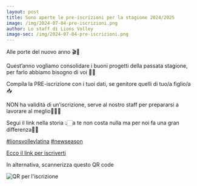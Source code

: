 ```yaml
---
layout: post
title: Sono aperte le pre-iscrizioni per la stagione 2024/2025
image: /img/2024-07-04-pre-iscrizioni.png
author: Lo staff di Lions Volley
image-sec: /img/2024-07-04-pre-iscrizioni.png
---
```


Alle porte del nuovo anno 🎬🦁

Quest’anno vogliamo consolidare i buoni progetti della passata stagione, per farlo abbiamo bisogno di voi 🫵🏻

Compila la PRE-iscrizione con i tuoi dati, se genitore quelli di tuo/a figlio/a 📥

NON ha validità di un’iscrizione, serve al nostro staff per prepararsi a lavorare al meglio👷🏻‍♂️

Segui il link nella storia 👆🏻a te non costa nulla ma per noi fa una gran differenza🫶🏻

[#lionsvolleylatina](https://www.instagram.com/explore/tags/lionsvolleylatina/) [#newseason](https://www.instagram.com/explore/tags/newseason/)

[Ecco il link per iscriverti](https://moduli.golee.it/lions-volley-latina/iscrizione-stagione-20242025)

In alternativa, scannerizza questo QR code

![QR per l'iscrizione](https://github.com/lionsvolleylatina/lionsvolleylatina.github.io/assets/440638/35a765fa-aa29-4448-8aa1-ed8119c59536)
